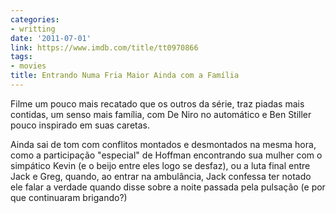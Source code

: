 ```yaml
---
categories:
- writting
date: '2011-07-01'
link: https://www.imdb.com/title/tt0970866
tags:
- movies
title: Entrando Numa Fria Maior Ainda com a Família
---
```


Filme um pouco mais recatado que os outros da série, traz piadas mais contidas, um senso mais família, com De Niro no automático e Ben Stiller pouco inspirado em suas caretas.

Ainda sai de tom com conflitos montados e desmontados na mesma hora, como a participação "especial" de Hoffman encontrando sua mulher com o simpático Kevin (e o beijo entre eles logo se desfaz), ou a luta final entre Jack e Greg, quando, ao entrar na ambulância, Jack confessa ter notado ele falar a verdade quando disse sobre a noite passada pela pulsação (e por que continuaram brigando?)